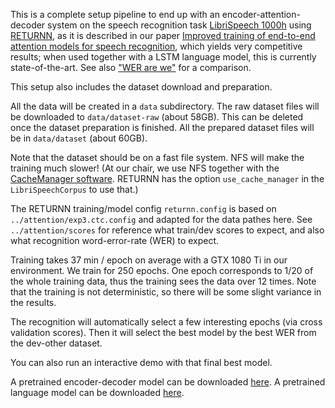 This is a complete setup pipeline to end up with an encoder-attention-decoder system
on the speech recognition task [LibriSpeech 1000h](http://www.openslr.org/12/)
using [RETURNN](https://github.com/rwth-i6/returnn),
as it is described in our paper [Improved training of end-to-end attention models for speech recognition](https://arxiv.org/abs/1805.03294),
which yields very competitive results;
when used together with a LSTM language model, this is currently state-of-the-art.
See also ["WER are we"](https://github.com/syhw/wer_are_we) for a comparison.

This setup also includes the dataset download and preparation.

All the data will be created in a `data` subdirectory.
The raw dataset files will be downloaded to `data/dataset-raw` (about 58GB). This can be deleted once the dataset preparation is finished.
All the prepared dataset files will be in `data/dataset` (about 60GB).

Note that the dataset should be on a fast file system. NFS will make the training much slower!
(At our chair, we use NFS together with the [CacheManager software](https://github.com/pavelgolik/cache-manager).
 RETURNN has the option `use_cache_manager` in the `LibriSpeechCorpus` to use that.)

The RETURNN training/model config `returnn.config` is based on `../attention/exp3.ctc.config`
and adapted for the data pathes here.
See `../attention/scores` for reference what train/dev scores to expect,
and also what recognition word-error-rate (WER) to expect.

Training takes 37 min / epoch on average with a GTX 1080 Ti in our environment.
We train for 250 epochs. One epoch corresponds to 1/20 of the whole training data, thus the training sees the data over 12 times.
Note that the training is not deterministic, so there will be some slight variance in the results.

The recognition will automatically select a few interesting epochs (via cross validation scores).
Then it will select the best model by the best WER from the dev-other dataset.

You can also run an interactive demo with that final best model.

A pretrained encoder-decoder model can be downloaded [here](http://www-i6.informatik.rwth-aachen.de/~zeyer/models/librispeech/enc-dec/2018.zeyer.exp3.ctc/).
A pretrained language model can be downloaded [here](http://www-i6.informatik.rwth-aachen.de/~zeyer/models/librispeech/lm/bpe-10k/2018.irie.i512_m2048_m2048.sgd_b64_lr0_cl2.newbobabs.d0.2/).
